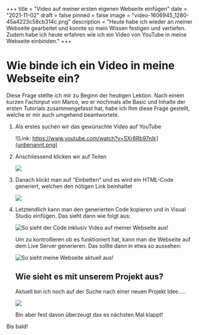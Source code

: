 +++
title = "Video auf meiner ersten eigenen Webseite einfügen"
date = "2021-11-02"
draft = false
pinned = false
image = "video-1606945_1280-45a4223c58cb314c.png"
description = "Heute habe ich wieder an meiner Webseite gearbeitet und konnte so mein Wissen festigen und vertiefen. Zudem habe ich heute erfahren wie ich ein Video von YouTube in meine Webseite einbinden."
+++
# Wie binde ich ein Video in meine Webseite ein?

Diese Frage stellte ich mir zu Beginn der heutigen Lektion. Nach einem kurzen Fachinput von Marco, wo er nochmals alle Basic und Inhalte der ersten Tutorials zusammengefasst hat, habe ich Ihm diese Frage gestellt, welche er mir auch umgehend beantwortete.

1. Als erstes suchen wir das gewünschte Video auf YouTube

   ![Link: https://www.youtube.com/watch?v=SXr8Rb97nIk](unbenannt.png)
2. Anschliessend klicken wir auf Teilen

   ![](1.png)
3. Danach klickt man auf "Einbetten" und es wird ein HTML-Code generiert, welchen den nötigen Link beinhaltet

   ![](2.png)
4. Letztendlich kann man den generierten Code kopieren und in Visual Studio einfügen. Das sieht dann wie folgt aus:

   ![So sieht der Code inklusiv Video auf meiner Webseite aus!](3.png)

   Um zu kontrollieren ob es funktioniert hat, kann man die Webseite auf dem Live Server generieren. Das sollte dann in etwa so aussehen:

   ![So sieht meine Webseite aktuell aus!](4.png)

   ## Wie sieht es mit unserem Projekt aus?

   Aktuell bin ich noch auf der Suche nach einer neuen Projekt Idee.....

   ![](nachdenkenzeichenidee-400x400.jpg)

   Bin aber fest davon überzeugt das es nächsten Mal klappt!

Bis bald!